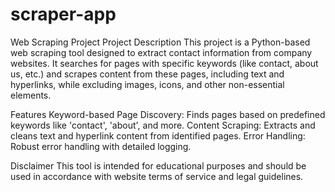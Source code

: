 # scraper-app

Web Scraping Project
Project Description
This project is a Python-based web scraping tool designed to extract contact information from company websites. It searches for pages with specific keywords (like contact, about us, etc.) and scrapes content from these pages, including text and hyperlinks, while excluding images, icons, and other non-essential elements.

Features
Keyword-based Page Discovery: Finds pages based on predefined keywords like 'contact', 'about', and more.
Content Scraping: Extracts and cleans text and hyperlink content from identified pages.
Error Handling: Robust error handling with detailed logging.


Disclaimer
This tool is intended for educational purposes and should be used in accordance with website terms of service and legal guidelines.

